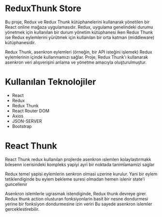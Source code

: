 # ReduxThunk Store
Bu proje, Redux ve Redux Thunk kütüphanelerini kullanarak yönetilen bir React online mağaza uygulamasıdır. Redux, uygulama genelindeki durumu yönetmek için kullanılan bir durum yönetim kütüphanesi iken Redux Thunk ise Redux eylemlerini yürütmek için kullanılan bir orta katman (middleware) kütüphanesidir.

Redux Thunk, asenkron eylemleri (örneğin, bir API isteğini işlemek) Redux eylemlerinin içinde kullanmamızı sağlar. Proje, Redux Thunk'ı kullanarak asenkron veri alışverişini anlama ve yönetme amacıyla oluşturulmuştur.

# Kullanılan Teknolojiler
- React
- Redux
- Redux Thunk
- React Router DOM
- Axios
- JSON-SERVER
- Bootstrap




# React Thunk

React Thunk redux kullanılan projlerde asenkron ıslemlerı
kolaylastırmakk bılesenn icerisindeki kompleks yapiyi ayri bir noktada tanimlamamizi saglar

Redux temel yapisi eylemlerin senkron olmasi uzerine kurulur. Yani bir eylem tetiklendiginde bu eylem bekleme suresi olmadan hemen islenir state'i guncellenir

Asenkron islemlerle ugrasmak istendiginde, Redux thunk devreye girer. Redux thunk action olusturan fonksiyonlarin basit bir nesne dondurmesi yerine bir fonksiyon dondurmesine izin veriri Bu sayede asenkron islemler gerceklestirebilir.
